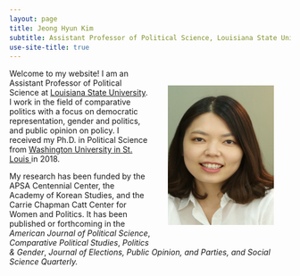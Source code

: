 ```yaml
---
layout: page
title: Jeong Hyun Kim
subtitle: Assistant Professor of Political Science, Louisiana State University
use-site-title: true
---
```


<img src="/img/Kim_picture_2016.jpg" align="right" alt="JKim profile" height="250" width="190" hspace="30" vspace="30"> 

<p> Welcome to my website! I am an Assistant Professor of Political Science at <a href="https://www.lsu.edu/hss/polisci/" target="_blank"> Louisiana State University</a>. I work in the field of comparative politics with a focus on democratic representation, gender and politics, and public opinion on policy. I received my Ph.D. in Political Science from <a href="http://polisci.wustl.edu//" target="_blank"> Washington University in St. Louis </a> in 2018. </p>
  
<p> My research has been funded by the APSA Centennial Center, the Academy of Korean Studies, and the Carrie Chapman Catt Center for Women and Politics. It has been published or forthcoming in the <i> American Journal of Political Science</i>,  <i>  Comparative Political Studies</i>, <i> Politics & Gender</i>, <i> Journal of Elections, Public Opinion, and Parties, and <i> Social Science Quarterly</i>.  </p>
